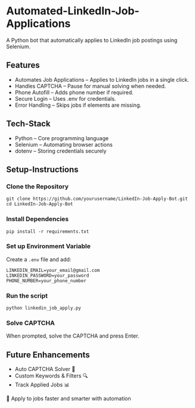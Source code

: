# Automated-LinkedIn-Job-Applications
A Python bot that automatically applies to LinkedIn job postings using Selenium.

## Features
- Automates Job Applications – Applies to LinkedIn jobs in a single click.
- Handles CAPTCHA – Pause for manual solving when needed.
- Phone Autofill – Adds phone number if required.
- Secure Login – Uses .env for credentials.
- Error Handling – Skips jobs if elements are missing.

## Tech-Stack
- Python – Core programming language
- Selenium – Automating browser actions
- dotenv – Storing credentials securely

## Setup-Instructions
### Clone the Repository
```
git clone https://github.com/yourusername/LinkedIn-Job-Apply-Bot.git
cd LinkedIn-Job-Apply-Bot
```
### Install Dependencies
```
pip install -r requirements.txt
```
### Set up Environment Variable
Create a `.env` file and add:
```
LINKEDIN_EMAIL=your_email@gmail.com
LINKEDIN_PASSWORD=your_password
PHONE_NUMBER=your_phone_number
```
### Run the script
```
python linkedin_job_apply.py
```
### Solve CAPTCHA
When prompted, solve the CAPTCHA and press Enter.

## Future Enhancements
- Auto CAPTCHA Solver 🛑
- Custom Keywords & Filters 🔍
- Track Applied Jobs 📊

💼 Apply to jobs faster and smarter with automation




